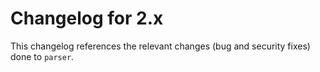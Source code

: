 # Changelog for 2.x

This changelog references the relevant changes (bug and security fixes) done to `parser`.
